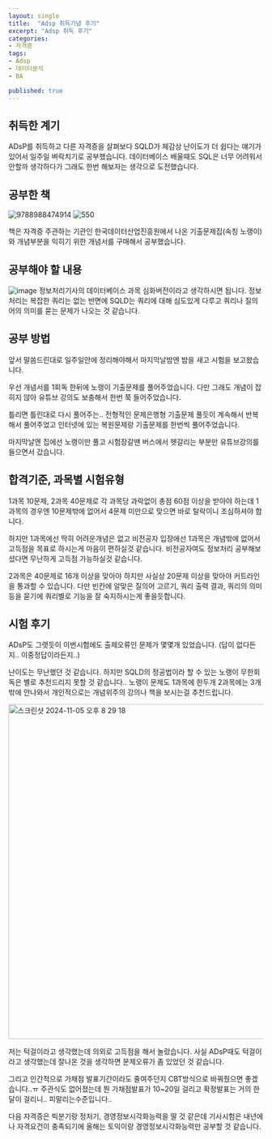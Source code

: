 ```yaml
---
layout: single
title:  "Adsp 취득기념 후기"
excerpt: "Adsp 취득 후기"
categories: 
- 자격증
tags:
- Adsp
- 데이터분석
- BA

published: true
---
```

## 취득한 계기
ADsP를 취득하고 다른 자격증을 살펴보다 SQLD가 체감상 난이도가 더 쉽다는 얘기가 있어서 일주일 벼락치기로 공부했습니다. 데이터베이스 배울때도 SQL은 너무 어려워서 안할까 생각하다가 그래도 한번 해보자는 생각으로 도전했습니다.

## 공부한 책
![9788988474914](https://github.com/user-attachments/assets/abb99c75-fc61-421e-9b21-3c1f045aff67)
![550](https://github.com/user-attachments/assets/edc9a10b-6d0f-4ee1-8248-b21a00a18921)

책은 자격증 주관하는 기관인 한국데이터산업진흥원에서 나온 기출문제집(속칭 노랭이)와 개념부분을 익히기 위한 개념서를 구매해서 공부했습니다.

## 공부해야 할 내용
![image](https://github.com/user-attachments/assets/aec8de90-c70d-4752-9d10-5b34a79f9643)
정보처리기사의 데이터베이스 과목 심화버전이라고 생각하시면 됩니다. 정보처리는 복잡한 쿼리는 없는 반면에 SQLD는 쿼리에 대해 심도있게 다루고 쿼리나 질의어의 의미를 묻는 문제가 나오는 것 같습니다.

## 공부 방법
앞서 말씀드린대로 일주일안에 정리해야해서 마지막날밤엔 밤을 새고 시험을 보고왔습니다.

우선 개념서를 1회독 한뒤에 노랭이 기출문제를 풀어주었습니다. 다만 그래도 개념이 잡히지 않아 유튜브 강의도 보충해서 한번 쭉 들어주었습니다.

틀리면 틀린대로 다시 풀어주는.. 전형적인 문제은행형 기출문제 풀듯이 계속해서 반복해서 풀어주었고 인터넷에 있는 복원문제랑 기출문제를 한번씩 풀어주었습니다.

마지막날엔 집에선 노랭이만 풀고 시험장갈땐 버스에서 헷갈리는 부분만 유튜브강의를 들으면서 갔습니다.

## 합격기준, 과목별 시험유형
1과목 10문제, 2과목 40문제로
각 과목당 과락없이 총점 60점 이상을 받아야 하는데 1과목의 경우엔 10문제밖에 없어서 4문제 미만으로 맞으면 바로 탈락이니 조심하셔야 합니다.

하지만 1과목에선 딱히 어려운개념은 없고 비전공자 입장에선 1과목은 개념밖에 없어서 고득점을 목표로 하시는게 마음이 편하실것 같습니다. 비전공자여도 정보처리 공부해보셨다면 무난하게 고득점 가능하실것 같습니다.

2과목은 40문제로 16개 이상을 맞아야 하지만 사실상 20문제 이상을 맞아야 커트라인을 통과할 수 있습니다. 다만 빈칸에 알맞은 질의어 고르기, 쿼리 출력 결과, 쿼리의 의미 등을 묻기에 쿼리별로 기능을 잘 숙지하시는게 좋을듯합니다.

## 시험 후기
ADsP도 그랫듯이 이번시험에도 출제오류인 문제가 몇몇개 있었습니다.
(답이 없다든지.. 이중정답이라든지..)

난이도는 무난했던 것 같습니다. 하지만 SQLD의 정공법이라 할 수 있는 노랭이 무한회독은 별로 추천드리지 못할 것 같습니다.. 노랭이 문제도 1과목에 한두개 2과목에는 3개밖에 안나와서 개인적으로는 개념위주의 강의나 책을 보시는걸 추천드립니다.

<img width="662" alt="스크린샷 2024-11-05 오후 8 29 18" src="https://github.com/user-attachments/assets/2570d2fb-ed2a-4d83-a27c-b963ea6a63c5">

저는 턱걸이라고 생각했는데 의외로 고득점을 해서 놀랐습니다. 사실 ADsP때도 턱걸이라고 생각했는데 잘나온 것을 생각하면 문제오류가 좀 있었던 것 같습니다.

그리고 인간적으로 가채점 발표기간이라도 줄여주던지 CBT방식으로 바꿔줬으면 좋겠습니다..ㅠ 주관식도 없어졌는데 뭔 가채점발표가 10~20일 걸리고 확정발표는 거의 한달이 걸리니.. 피말리는수준입니다..

다음 자격증은 빅분기랑 정처기, 경영정보시각화능력을 딸 것 같은데 기사시험은 내년에나 자격요건이 충족되기에 올해는 토익이랑 경영정보시각화능력만 공부할 것 같습니다. 